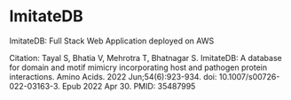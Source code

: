 # ImitateDB
ImitateDB: Full Stack Web Application deployed on AWS

Citation: Tayal S, Bhatia V, Mehrotra T, Bhatnagar S. ImitateDB: A database for domain and motif mimicry incorporating host and pathogen protein interactions. Amino Acids. 2022 Jun;54(6):923-934. doi: 10.1007/s00726-022-03163-3. Epub 2022 Apr 30. PMID: 35487995


